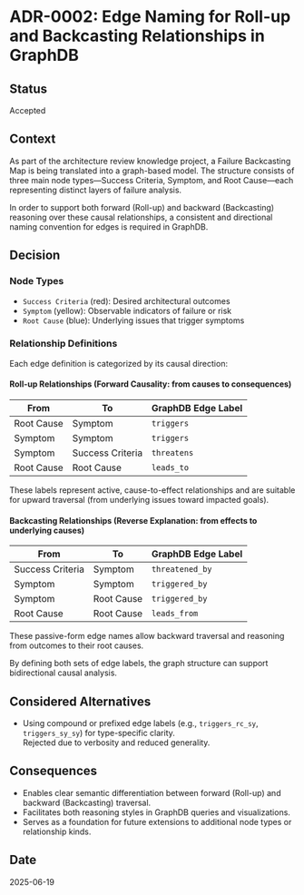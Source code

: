 # ADR-0002: Edge Naming for Roll-up and Backcasting Relationships in GraphDB

## Status
Accepted

## Context
As part of the architecture review knowledge project, a Failure Backcasting Map is being translated into a graph-based model. The structure consists of three main node types—Success Criteria, Symptom, and Root Cause—each representing distinct layers of failure analysis.

In order to support both forward (Roll-up) and backward (Backcasting) reasoning over these causal relationships, a consistent and directional naming convention for edges is required in GraphDB.

## Decision

### Node Types
- `Success Criteria` (red): Desired architectural outcomes
- `Symptom` (yellow): Observable indicators of failure or risk
- `Root Cause` (blue): Underlying issues that trigger symptoms

### Relationship Definitions

Each edge definition is categorized by its causal direction:

#### Roll-up Relationships (Forward Causality: from causes to consequences)

| From        | To              | GraphDB Edge Label |
|-------------|-----------------|---------------------|
| Root Cause  | Symptom         | `triggers`          |
| Symptom     | Symptom         | `triggers`          |
| Symptom     | Success Criteria| `threatens`         |
| Root Cause  | Root Cause      | `leads_to`          |

These labels represent active, cause-to-effect relationships and are suitable for upward traversal (from underlying issues toward impacted goals).

#### Backcasting Relationships (Reverse Explanation: from effects to underlying causes)

| From              | To        | GraphDB Edge Label |
|-------------------|-----------|--------------------|
| Success Criteria  | Symptom   | `threatened_by`    |
| Symptom           | Symptom   | `triggered_by`     |
| Symptom           | Root Cause| `triggered_by`     |
| Root Cause        | Root Cause| `leads_from`       |

These passive-form edge names allow backward traversal and reasoning from outcomes to their root causes.

By defining both sets of edge labels, the graph structure can support bidirectional causal analysis.

## Considered Alternatives
- Using compound or prefixed edge labels (e.g., `triggers_rc_sy`, `triggers_sy_sy`) for type-specific clarity.  
  Rejected due to verbosity and reduced generality.

## Consequences
- Enables clear semantic differentiation between forward (Roll-up) and backward (Backcasting) traversal.
- Facilitates both reasoning styles in GraphDB queries and visualizations.
- Serves as a foundation for future extensions to additional node types or relationship kinds.

## Date
2025-06-19